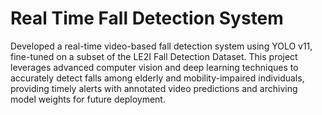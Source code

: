 # Real Time Fall Detection System
 Developed a real-time video-based fall detection system using YOLO v11, fine-tuned on a subset of the LE2I Fall Detection Dataset. This project leverages advanced computer vision and deep learning techniques to accurately detect falls among elderly and mobility-impaired individuals, providing timely alerts with annotated video predictions and archiving model weights for future deployment.
